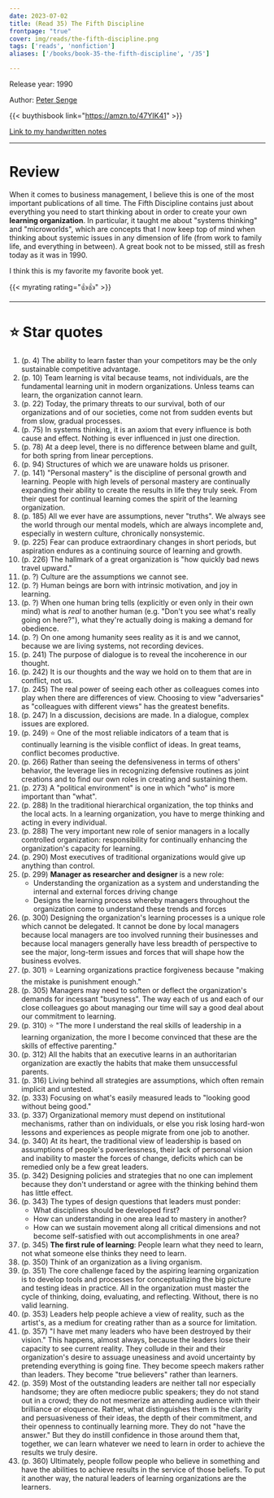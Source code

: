 ```yaml
---
date: 2023-07-02
title: (Read 35) The Fifth Discipline
frontpage: "true"
cover: img/reads/the-fifth-discipline.png
tags: ['reads', 'nonfiction']
aliases: ['/books/book-35-the-fifth-discipline', '/35']

---
```


Release year: 1990

Author: [Peter Senge](https://en.wikipedia.org/wiki/Peter_Senge)

{{< buythisbook link="https://amzn.to/47YIK41" >}}

[Link to my handwritten notes](https://drive.google.com/file/d/1g3yoB0f_aydi_ML371b2YPPWSbRsPIGG/view?usp=drive_link)

---

# Review

When it comes to business management, I believe this is one of the most
important publications of all time. The Fifth Discipline contains just
about everything you need to start thinking about in order to create
your own **learning organization**. In particular, it taught me about
"systems thinking" and "microworlds", which are concepts that I now keep
top of mind when thinking about systemic issues in any dimension of life
(from work to family life, and everything in between). A great book not
to be missed, still as fresh today as it was in 1990.

I think this is my favorite my favorite book yet.

{{< myrating rating="👍👍" >}}

---

# :star: Star quotes
1. (p. 4) The ability to learn faster than your competitors may be the
   only sustainable competitive advantage.
1. (p. 10) Team learning is vital because teams, not individuals, are
   the fundamental learning unit in modern organizations. Unless teams
   can learn, the organization cannot learn.
1. (p. 22) Today, the primary threats to our survival, both of our
   organizations and of our societies, come not from sudden events but
   from slow, gradual processes.
1. (p. 75) In systems thinking, it is an axiom that every influence is
   both cause and effect. Nothing is ever influenced in just one
   direction.
1. (p. 78) At a deep level, there is no difference between blame and
   guilt, for both spring from linear perceptions.
1. (p. 94) Structures of which we are unaware holds us prisoner.
1. (p. 141) "Personal mastery" is the discipline of personal growth and
   learning. People with high levels of personal mastery are continually
   expanding their ability to create the results in life they truly
   seek. From their quest for continual learning comes the spirit of the
   learning organization.
1. (p. 185) All we ever have are assumptions, never "truths". We always
   see the world through our mental models, which are always incomplete
   and, especially in western culture, chronically nonsystemic.
1. (p. 225) Fear can produce extraordinary changes in short periods, but
   aspiration endures as a continuing source of learning and growth.
1. (p. 226) The hallmark of a great organization is "how quickly bad
   news travel upward."
1. (p. ?) Culture are the assumptions we cannot see.
1. (p. ?) Human beings are born with intrinsic motivation, and joy in
   learning.
1. (p. ?) When one human bring tells (explicitly or even only in their
   own mind) what is *real* to another human (e.g. "Don't you see what's
   really going on here?"), what they're actually doing is making a
   demand for obedience.
1. (p. ?) On one among humanity sees reality as it is and we cannot,
   because we are living systems, not recording devices.
1. (p. 241) The purpose of dialogue is to reveal the incoherence in our
   thought.
1. (p. 242) It is our thoughts and the way we hold on to them that are
   in conflict, not us.
1. (p. 245) The real power of seeing each other as colleagues comes into
   play when there are differences of view. Choosing to view
   "adversaries" as "colleagues with different views" has the greatest
   benefits.
1. (p. 247) In a discussion, decisions are made. In a dialogue, complex
   issues are explored.
1. (p. 249) :star: One of the most reliable indicators of a team that is
   continually learning is the visible conflict of ideas. In great
   teams, conflict becomes productive.
1. (p. 266) Rather than seeing the defensiveness in terms of others'
   behavior, the leverage lies in recognizing defensive routines as
   joint creations and to find our own roles in creating and sustaining
   them.
1. (p. 273) A "political environment" is one in which "who" is more
   important than "what".
1. (p. 288) In the traditional hierarchical organization, the top thinks
   and the local acts. In a learning organization, you have to merge
   thinking and acting in every individual.
1. (p. 288) The very important new role of senior managers in a locally
   controlled organization: responsibility for continually enhancing the
   organization's capacity for learning.
1. (p. 290) Most executives of traditional organizations would give up
   anything than control.
1. (p. 299) **Manager as researcher and designer** is a new role:
    - Understanding the organization as a system and understanding the
      internal and external forces driving change
    - Designs the learning process whereby managers throughout the
      organization come to understand these trends and forces
1. (p. 300) Designing the organization's learning processes is a unique
   role which cannot be delegated. It cannot be done by local managers
   because local managers are too involved running their businesses and
   because local managers generally have less breadth of perspective to
   see the major, long-term issues and forces that will shape how the
   business evolves.
1. (p. 301) :star: Learning organizations practice forgiveness because "making
   the mistake is punishment enough."
1. (p. 305) Managers may need to soften or deflect the organization's
   demands for incessant "busyness". The way each of us and each of our
   close colleagues go about managing our time will say a good deal
   about our commitment to learning.
1. (p. 310) :star: "The more I understand the real skills of leadership in a
   learning organization, the more I become convinced that these are the
   skills of effective parenting."
1. (p. 312) All the habits that an executive learns in an authoritarian
   organization are exactly the habits that make them unsuccessful
   parents.
1. (p. 316) Living behind all strategies are assumptions, which often
   remain implicit and untested.
1. (p. 333) Focusing on what's easily measured leads to "looking good
   without being good."
1. (p. 337) Organizational memory must depend on institutional
   mechanisms, rather than on individuals, or else you risk losing
   hard-won lessons and experiences as people migrate from one job to
   another.
1. (p. 340) At its heart, the traditional view of leadership is based on
   assumptions of people's powerlessness, their lack of personal vision
   and inability to master the forces of change, deficits which can be
   remedied only be a few great leaders.
1. (p. 342) Designing policies and strategies that no one can implement
   because they don't understand or agree with the thinking behind them
   has little effect.
1. (p. 343) The types of design questions that leaders must ponder:
    - What disciplines should be developed first?
    - How can understanding in one area lead to mastery in another?
    - How can we sustain movement along all critical dimensions and not
      become self-satisfied with out accomplishments in one area?
1. (p. 345) **The first rule of learning**: People learn what they need
   to learn, not what someone else thinks they need to learn.
1. (p. 350) Think of an organization as a living organism.
1. (p. 351) The core challenge faced by the aspiring learning
   organization is to develop tools and processes for conceptualizing
   the big picture and testing ideas in practice. All in the
   organization must master the cycle of thinking, doing, evaluating,
   and reflecting. Without, there is no valid learning.
1. (p. 353) Leaders help people achieve a view of reality, such as the
   artist's, as a medium for creating rather than as a source for
   limitation.
1. (p. 357) "I have met many leaders who have been destroyed by their
   vision." This happens, almost always, because the leaders lose their
   capacity to see current reality. They collude in their and their
   organization's desire to assuage uneasiness and avoid uncertainty by
   pretending everything is going fine. They become speech makers rather
   than leaders. They become "true believers" rather than learners.
1. (p. 359) Most of the outstanding leaders are neither tall nor
   especially handsome; they are often mediocre public speakers; they do
   not stand out in a crowd; they do not mesmerize an attending audience
   with their brilliance or eloquence. Rather, what distinguishes them
   is the clarity and persuasiveness of their ideas, the depth of their
   commitment, and their openness to continually learning more. They do
   not "have the answer." But they do instill confidence in those around
   them that, together, we can learn whatever we need to learn in order
   to achieve the results we truly desire.
1. (p. 360) Ultimately, people follow people who believe in something
   and have the abilities to achieve results in the service of those
   beliefs. To put it another way, the natural leaders of learning
   organizations are the learners.

